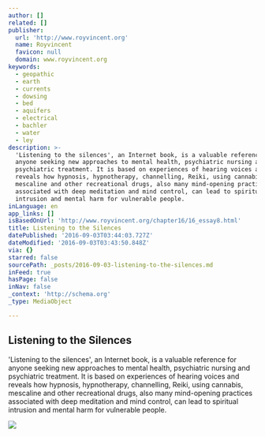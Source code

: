 ```yaml
---
author: []
related: []
publisher:
  url: 'http://www.royvincent.org'
  name: Royvincent
  favicon: null
  domain: www.royvincent.org
keywords:
  - geopathic
  - earth
  - currents
  - dowsing
  - bed
  - aquifers
  - electrical
  - bachler
  - water
  - ley
description: >-
  'Listening to the silences', an Internet book, is a valuable reference for
  anyone seeking new approaches to mental health, psychiatric nursing and
  psychiatric treatment. It is based on experiences of hearing voices and
  reveals how hypnosis, hypnotherapy, channelling, Reiki, using cannabis,
  mescaline and other recreational drugs, also many mind-opening practices
  associated with deep meditation and mind control, can lead to spiritual
  intrusion and mental harm for vulnerable people.
inLanguage: en
app_links: []
isBasedOnUrl: 'http://www.royvincent.org/chapter16/16_essay8.html'
title: Listening to the Silences
datePublished: '2016-09-03T03:44:03.727Z'
dateModified: '2016-09-03T03:43:50.848Z'
via: {}
starred: false
sourcePath: _posts/2016-09-03-listening-to-the-silences.md
inFeed: true
hasPage: false
inNav: false
_context: 'http://schema.org'
_type: MediaObject

---
```

<article style=""><h1>Listening to the Silences</h1><p>'Listening to the silences', an Internet book, is a valuable reference for anyone seeking new approaches to mental health, psychiatric nursing and psychiatric treatment. It is based on experiences of hearing voices and reveals how hypnosis, hypnotherapy, channelling, Reiki, using cannabis, mescaline and other recreational drugs, also many mind-opening practices associated with deep meditation and mind control, can lead to spiritual intrusion and mental harm for vulnerable people.</p><img src="http://www.royvincent.org/images/room1.jpg" /></article>